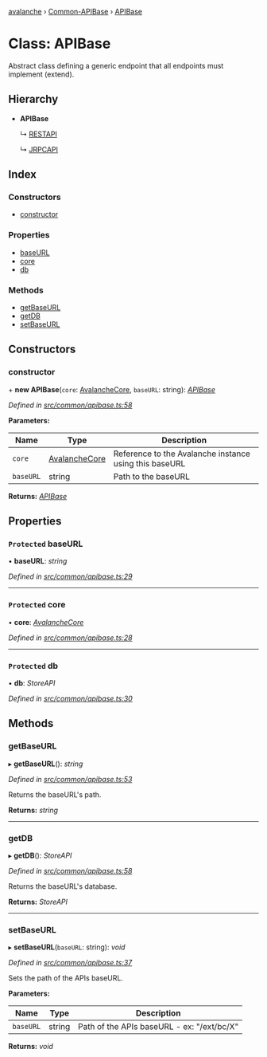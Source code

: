 [avalanche](../README.md) › [Common-APIBase](../modules/common_apibase.md) › [APIBase](common_apibase.apibase.md)

# Class: APIBase

Abstract class defining a generic endpoint that all endpoints must implement (extend).

## Hierarchy

* **APIBase**

  ↳ [RESTAPI](common_restapi.restapi.md)

  ↳ [JRPCAPI](common_jrpcapi.jrpcapi.md)

## Index

### Constructors

* [constructor](common_apibase.apibase.md#constructor)

### Properties

* [baseURL](common_apibase.apibase.md#protected-baseurl)
* [core](common_apibase.apibase.md#protected-core)
* [db](common_apibase.apibase.md#protected-db)

### Methods

* [getBaseURL](common_apibase.apibase.md#getbaseurl)
* [getDB](common_apibase.apibase.md#getdb)
* [setBaseURL](common_apibase.apibase.md#setbaseurl)

## Constructors

###  constructor

\+ **new APIBase**(`core`: [AvalancheCore](avalanchecore.avalanchecore-1.md), `baseURL`: string): *[APIBase](common_apibase.apibase.md)*

*Defined in [src/common/apibase.ts:58](https://github.com/ava-labs/avalanchejs/blob/8033096/src/common/apibase.ts#L58)*

**Parameters:**

Name | Type | Description |
------ | ------ | ------ |
`core` | [AvalancheCore](avalanchecore.avalanchecore-1.md) | Reference to the Avalanche instance using this baseURL |
`baseURL` | string | Path to the baseURL  |

**Returns:** *[APIBase](common_apibase.apibase.md)*

## Properties

### `Protected` baseURL

• **baseURL**: *string*

*Defined in [src/common/apibase.ts:29](https://github.com/ava-labs/avalanchejs/blob/8033096/src/common/apibase.ts#L29)*

___

### `Protected` core

• **core**: *[AvalancheCore](avalanchecore.avalanchecore-1.md)*

*Defined in [src/common/apibase.ts:28](https://github.com/ava-labs/avalanchejs/blob/8033096/src/common/apibase.ts#L28)*

___

### `Protected` db

• **db**: *StoreAPI*

*Defined in [src/common/apibase.ts:30](https://github.com/ava-labs/avalanchejs/blob/8033096/src/common/apibase.ts#L30)*

## Methods

###  getBaseURL

▸ **getBaseURL**(): *string*

*Defined in [src/common/apibase.ts:53](https://github.com/ava-labs/avalanchejs/blob/8033096/src/common/apibase.ts#L53)*

Returns the baseURL's path.

**Returns:** *string*

___

###  getDB

▸ **getDB**(): *StoreAPI*

*Defined in [src/common/apibase.ts:58](https://github.com/ava-labs/avalanchejs/blob/8033096/src/common/apibase.ts#L58)*

Returns the baseURL's database.

**Returns:** *StoreAPI*

___

###  setBaseURL

▸ **setBaseURL**(`baseURL`: string): *void*

*Defined in [src/common/apibase.ts:37](https://github.com/ava-labs/avalanchejs/blob/8033096/src/common/apibase.ts#L37)*

Sets the path of the APIs baseURL.

**Parameters:**

Name | Type | Description |
------ | ------ | ------ |
`baseURL` | string | Path of the APIs baseURL - ex: "/ext/bc/X"  |

**Returns:** *void*

